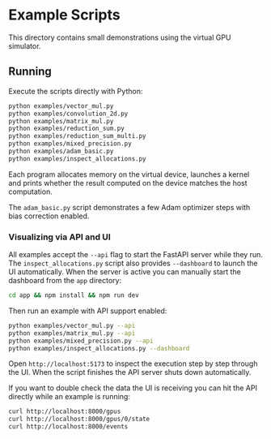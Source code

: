 # Example Scripts

This directory contains small demonstrations using the virtual GPU simulator.

## Running

Execute the scripts directly with Python:

```bash
python examples/vector_mul.py
python examples/convolution_2d.py
python examples/matrix_mul.py
python examples/reduction_sum.py
python examples/reduction_sum_multi.py
python examples/mixed_precision.py
python examples/adam_basic.py
python examples/inspect_allocations.py
```

Each program allocates memory on the virtual device, launches a kernel and prints
whether the result computed on the device matches the host computation.

The `adam_basic.py` script demonstrates a few Adam optimizer steps
with bias correction enabled.

### Visualizing via API and UI

All examples accept the ``--api`` flag to start the FastAPI server while they
run. The ``inspect_allocations.py`` script also provides ``--dashboard`` to
launch the UI automatically. When the server is active you can manually start
the dashboard from the ``app`` directory:

```bash
cd app && npm install && npm run dev
```

Then run an example with API support enabled:

```bash
python examples/vector_mul.py --api
python examples/matrix_mul.py --api
python examples/mixed_precision.py --api
python examples/inspect_allocations.py --dashboard
```

Open ``http://localhost:5173`` to inspect the execution step by step through the
UI. When the script finishes the API server shuts down automatically.

If you want to double check the data the UI is receiving you can hit the API
directly while an example is running:

```bash
curl http://localhost:8000/gpus
curl http://localhost:8000/gpus/0/state
curl http://localhost:8000/events
```
